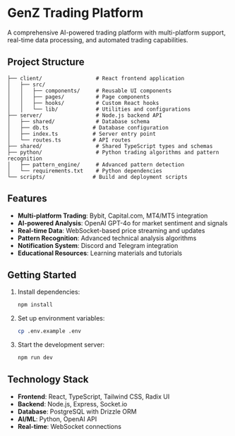 
# GenZ Trading Platform

A comprehensive AI-powered trading platform with multi-platform support, real-time data processing, and automated trading capabilities.

## Project Structure

```
├── client/                 # React frontend application
│   ├── src/
│   │   ├── components/     # Reusable UI components
│   │   ├── pages/          # Page components
│   │   ├── hooks/          # Custom React hooks
│   │   └── lib/            # Utilities and configurations
├── server/                 # Node.js backend API
│   ├── shared/             # Database schema
│   ├── db.ts              # Database configuration
│   ├── index.ts           # Server entry point
│   └── routes.ts          # API routes
├── shared/                 # Shared TypeScript types and schemas
├── python/                 # Python trading algorithms and pattern recognition
│   ├── pattern_engine/     # Advanced pattern detection
│   └── requirements.txt    # Python dependencies
└── scripts/               # Build and deployment scripts
```

## Features

- **Multi-platform Trading**: Bybit, Capital.com, MT4/MT5 integration
- **AI-powered Analysis**: OpenAI GPT-4o for market sentiment and signals
- **Real-time Data**: WebSocket-based price streaming and updates
- **Pattern Recognition**: Advanced technical analysis algorithms
- **Notification System**: Discord and Telegram integration
- **Educational Resources**: Learning materials and tutorials

## Getting Started

1. Install dependencies:
   ```bash
   npm install
   ```

2. Set up environment variables:
   ```bash
   cp .env.example .env
   ```

3. Start the development server:
   ```bash
   npm run dev
   ```

## Technology Stack

- **Frontend**: React, TypeScript, Tailwind CSS, Radix UI
- **Backend**: Node.js, Express, Socket.io
- **Database**: PostgreSQL with Drizzle ORM
- **AI/ML**: Python, OpenAI API
- **Real-time**: WebSocket connections
